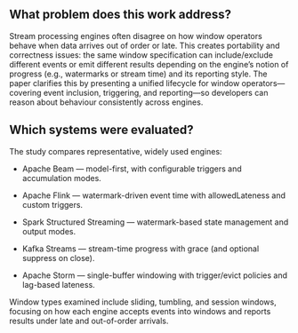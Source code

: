 ## What problem does this work address?

Stream processing engines often disagree on how window operators behave when data arrives out of order or late. This creates portability and correctness issues: the same window specification can include/exclude different events or emit different results depending on the engine’s notion of progress (e.g., watermarks or stream time) and its reporting style.
The paper clarifies this by presenting a unified lifecycle for window operators—covering event inclusion, triggering, and reporting—so developers can reason about behaviour consistently across engines.

## Which systems were evaluated?

The study compares representative, widely used engines:

- Apache Beam — model-first, with configurable triggers and accumulation modes.

- Apache Flink — watermark-driven event time with allowedLateness and custom triggers.

- Spark Structured Streaming — watermark-based state management and output modes.

- Kafka Streams — stream-time progress with grace (and optional suppress on close).

- Apache Storm — single-buffer windowing with trigger/evict policies and lag-based lateness.

Window types examined include sliding, tumbling, and session windows, focusing on how each engine accepts events into windows and reports results under late and out-of-order arrivals.
